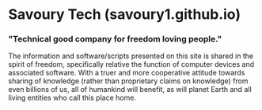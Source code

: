 # Savoury Tech (savoury1.github.io)

### "Technical good company for freedom loving people."

The information and software/scripts presented on this site is shared in the spirit of freedom, specifically relative the function of computer devices and associated software. With a truer and more cooperative attitude towards sharing of knowledge (rather than proprietary claims on knowledge) from even billions of us, all of humankind will benefit, as will planet Earth and all living entities who call this place home.
